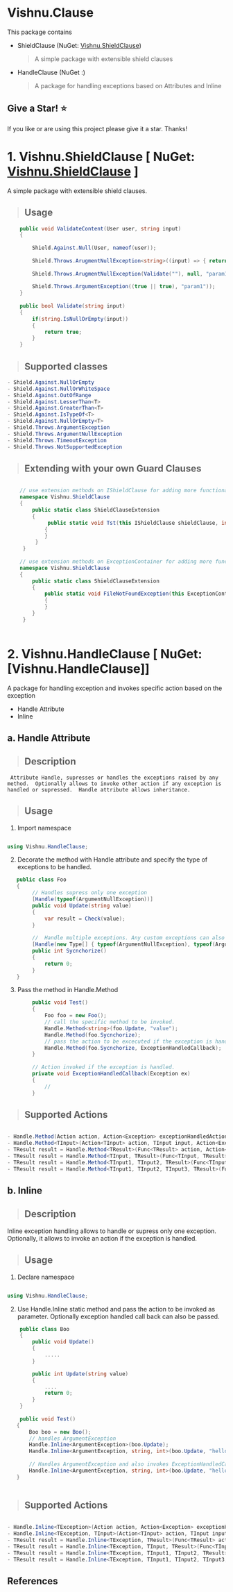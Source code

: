 # Vishnu.Clause

This package contains

- ShieldClause (NuGet: [Vishnu.ShieldClause](https://www.nuget.org/packages/Vishnu.ShieldClause))
   > A simple package with extensible shield clauses
- HandleClause (NuGet :)
   > A package for handling exceptions based on Attributes and Inline

## Give a Star! :star:
If you like or are using this project please give it a star. Thanks!

# 1. Vishnu.ShieldClause [ NuGet: [Vishnu.ShieldClause](https://www.nuget.org/packages/Vishnu.ShieldClause) ]
A simple package with extensible shield clauses. 

>## Usage

```c#
    public void ValidateContent(User user, string input)
    {
       
        Shield.Against.Null(User, nameof(user));
       
        Shield.Throws.ArugmentNullException<string>((input) => { return input == null ? true : false; }, null, "param1"));
       
        Shield.Throws.ArugmentNullException(Validate(""), null, "param1"));      
       
        Shield.Throws.ArgumentException((true || true), "param1"));
    }
    
    public bool Validate(string input)
    {
        if(string.IsNullOrEmpty(input))
        {
            return true;
        }
    }
```
>## Supported classes

```c#
- Shield.Against.NullOrEmpty
- Shield.Against.NullOrWhiteSpace
- Shield.Against.OutOfRange
- Shield.Against.LesserThan<T>
- Shield.Against.GreaterThan<T>
- Shield.Against.IsTypeOf<T>
- Shield.Against.NullOrEmpty<T>
- Shield.Throws.ArgumentException
- Shield.Throws.ArgumentNullException
- Shield.Throws.TimeoutException
- Shield.Throws.NotSupportedException

```

>## Extending with your own Guard Clauses

```c#

    // use extension methods on IShieldClause for adding more functionality in "Against"
    namespace Vishnu.ShieldClause
    {
        public static class ShieldClauseExtension
        {
             public static void Tst(this IShieldClause shieldClause, int input, string parameterName)
            {
            }
         }
     }
     
    // use extension methods on ExceptionContainer for adding more functionality in "Throw"
    namespace Vishnu.ShieldClause
    {
        public static class ShieldClauseExtension
        {
            public static void FileNotFoundException(this ExceptionContainer container, bool when, int input, string parameterName)
            {
            }
        }
     }
    
```
# 2. Vishnu.HandleClause [ NuGet: [Vishnu.HandleClause]]
   A package for handling exception and invokes specific action based on the exception
   - Handle Attribute
   - Inline
## a. Handle Attribute
> ## Description
     Attribute Handle, supresses or handles the exceptions raised by any method.  Optionally allows to invoke other action if any exception is handled or supressed.  Handle attribute allows inheritance.  

> ## Usage

1. Import namespace

```c#

using Vishnu.HandleClause;

```

2. Decorate the method with Handle attribute and specify the type of exceptions to be handled.

```c#
   public class Foo
   {
        // Handles supress only one exception
        [Handle(typeof(ArgumentNullException))]
        public void Update(string value)
        {
            var result = Check(value);
        }
        
        //  Handle multiple exceptions. Any custom exceptions can also be specifieed
        [Handle(new Type[] { typeof(ArgumentNullException), typeof(ArgumentException), typeof(CustomException) })]
        public int Sycnchorize()
        {
            return 0;
        }
   }
```
3. Pass the method in Handle.Method

```c#
        public void Test()
        {
            Foo foo = new Foo();
            // call the specific method to be invoked.
            Handle.Method<string>(foo.Update, "value");
            Handle.Method(foo.Sycnchorize);
            // pass the action to be excecuted if the exception is handled.
            Handle.Method(foo.Sycnchorize, ExceptionHandledCallback);
        }
        
        // Action invoked if the exception is handled.
        private void ExceptionHandledCallback(Exception ex)
        {
            //
        }
```

> ## Supported Actions

```c#

- Handle.Method(Action action, Action<Exception> exceptionHandledAction = null)
- Handle.Method<TInput>(Action<TInput> action, TInput input, Action<Exception> exceptionHandledAction = null)
- TResult result = Handle.Method<TResult>(Func<TResult> action, Action<Exception> exceptionHandledAction = null)
- TResult result = Handle.Method<TInput, TResult>(Func<TInput, TResult> action, TInput input, Action<Exception> exceptionHandledAction = null)
- TResult result = Handle.Method<TInput1, TInput2, TResult>(Func<TInput1, TInput2, TResult> action, TInput1 input1, TInput2 input2, Action<Exception> exceptionHandledAction = null)
- TResult result = Handle.Method<TInput1, TInput2, TInput3, TResult>(Func<TInput1, TInput2, TInput3, TResult> action, TInput1 input1, TInput2 input2, TInput3 input3, Action<Exception> exceptionHandledAction = null)

```

## b. Inline

> ## Description
   Inline exception handling allows to handle or supress only one exception.  Optionally, it allows to invoke an action if the exception is handled.  

> ## Usage
1. Declare namespace

```c#

using Vishnu.HandleClause;

```
2. Use Handle.Inline static method and pass the action to be invoked as parameter.  Optionally exception handled call back can also be passed.

```c#
    public class Boo
    {
        public void Update()
        {
            .....
        }

        public int Update(string value)
        {
            ....
            return 0;
        }
    }
    
    public void Test()
   {
       Boo boo = new Boo();
       // handles ArgumentException
       Handle.Inline<ArgumentException>(boo.Update);
       Handle.Inline<ArgumentException, string, int>(boo.Update, "hello");
       
       // Handles ArgumentException and also invokes ExceptionHandledCallback if exception is handled.
       Handle.Inline<ArgumentException, string, int>(boo.Update, "hello", this.ExceptionHandledCallback);
   }
    
```
> ## Supported Actions

```c#

- Handle.Inline<TException>(Action action, Action<Exception> exceptionHanldedAction = null) where TException : Exception
- Handle.Inline<TException, TInput>(Action<TInput> action, TInput input, Action<Exception> exceptionHanldedAction = null) where TException : Exception
- TResult result = Handle.Inline<TException, TResult>(Func<TResult> action, Action<Exception> exceptionHanldedAction = null) where TException : Exception
- TResult result = Handle.Inline<TException, TInput, TResult>(Func<TInput, TResult> action, TInput input, Action<Exception> exceptionHanldedAction = null) where TException : Exception
- TResult result = Handle.Inline<TException, TInput1, TInput2, TResult>(Func<TInput1, TInput2, TResult> action, TInput1 input1, TInput2 input2, Action<Exception> exceptionHanldedAction = null) where TException : Exception
- TResult result = Handle.Inline<TException, TInput1, TInput2, TInput3, TResult>(Func<TInput1, TInput2, TInput3, TResult> action, TInput1 input1, TInput2 input2, TInput3 input3, Action<Exception> exceptionHanldedAction = null) where TException : Exception

```

## References

    
